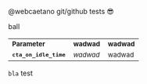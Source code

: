 @webcaetano git/github tests :sunglasses:

ball

<table>
<tr>
<td><strong><sub>Parameter</sub></strong></td>
<td><strong><sub>wadwad</sub></strong></td>
<td><strong><sub>wadwad</sub></strong></td>
</tr>
<tr>
  <td><strong><code><sub>cta_on_idle_time</sub></code></strong></td>
<td><sub><i>wadwad</i></sub></td>
<td><sub>wadwad</sub></td>
</tr>
</table>


`bla`
test
